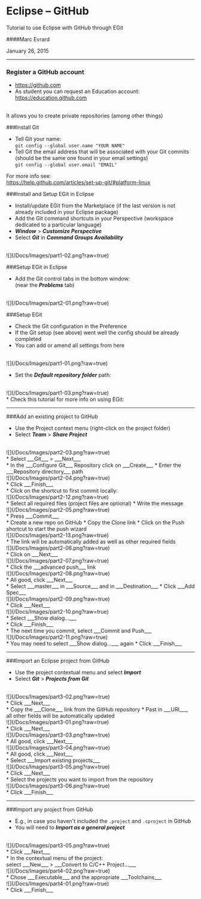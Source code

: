 # Eclipse – GitHub

Tutorial to use Eclipse with GitHub through EGit

####Marc Evrard

January 26, 2015

---

### Register a GitHub account
* <https://github.com>
* As student you can request an Education account: <br> <https://education.github.com>
<br>
It allows you to create private repositories (among other things)

###Install Git
* Tell Git your name:<br>
`git config --global user.name "YOUR NAME"`
* Tell Git the email address that will be associated with your Git commits (should be the same one found in your email settings)<br>
`git config --global user.email "EMAIL"`

For more info see:<br>
<https://help.github.com/articles/set-up-git/#platform-linux>

###Install and Setup EGit in Eclipse
* Install/update EGit from the Marketplace (if the last version is not already included in your Eclipse package)
* Add the Git command shortcuts in your Perspective (workspace dedicated to a particular language)
* ___Window___ > ___Customize Perspective___
* Select ___Git___ in ___Command Groups Availability___
<br>
![](/Docs/Images/part1-02.png?raw=true)

###Setup EGit in Eclipse
* Add the Git control tabs in the bottom window:<br>
(near the ___Problems___ tab)
<br>
![](/Docs/Images/part2-01.png?raw=true)

###Setup EGit
* Check the Git configuration in the Preference
* If the Git setup (see above) went well the config should be already completed
* You can add or amend all settings from here
<br>
![](/Docs/Images/part1-01.png?raw=true)

* Set the ___Default repository folder___ path:
<br>
![](/Docs/Images/part1-03.png?raw=true)
<br>
* Check this tutorial for more info on using EGit:<br>
<http://www.vogella.com/tutorials/EclipseGit/article.html>

---

###Add an existing project to GitHub
* Use the Project context menu (right-click on the project folder)
* Select ___Team___ > ___Share Project___
<br>
![](/Docs/Images/part2-03.png?raw=true)
<br>
* Select ___Git___ > ___Next___
<br>
* In the ___Configure Git___ Repository click on ___Create___
* Enter the ___Repository directory___ path
<br>
![](/Docs/Images/part2-04.png?raw=true)
<br>
* Click ___Finish___
<br>
* Click on the shortcut to first commit locally:
<br>
![](/Docs/Images/part2-12.png?raw=true)
<br>
* Select all required files (project files are optional)
* Write the message
<br>
![](/Docs/Images/part2-05.png?raw=true)
<br>
* Press ___Commit___
<br>
* Create a new repo on GitHub
* Copy the Clone link
* Click on the Push shortcut to start the push wizard
<br>
![](/Docs/Images/part2-13.png?raw=true)
<br>
* The link will be automatically added as well as other required fields
<br>
![](/Docs/Images/part2-06.png?raw=true)
<br>
* Click on ___Next___
<br>
![](/Docs/Images/part2-07.png?raw=true)
<br>
* Click the ___advanced push___ link
<br>
![](/Docs/Images/part2-08.png?raw=true)
<br>
* All good, click ___Next___
<br>
* Select ___master___ in ___Source___ and in ___Destination___
* Click ___Add Spec___
<br>
![](/Docs/Images/part2-09.png?raw=true)
<br>
* Click ___Next___
<br>
![](/Docs/Images/part2-10.png?raw=true)
<br>
* Select ___Show dialog...___
<br>
* Click ___Finish___
<br>
* The next time you commit, select ___Commit and Push___
<br>
![](/Docs/Images/part2-11.png?raw=true)
<br>
* You may need to select ___Show dialog...___ again
* Click ___Finish___

---

###Import an Eclipse project from GitHub
* Use the project contextual menu and select ___Import___
* Select ___Git___ > ___Projects from Git___
<br>
![](/Docs/Images/part3-02.png?raw=true)
<br>
* Click ___Next___
<br>
* Copy the ___Clone___ link from the GitHub repository
* Past in ___URI___, all other fields will be automatically updated
<br>
![](/Docs/Images/part3-01.png?raw=true)
<br>
* Click ___Next___
<br>
![](/Docs/Images/part3-03.png?raw=true)
<br>
* All good, click ___Next___
<br>
![](/Docs/Images/part3-04.png?raw=true)
<br>
* All good, click ___Next___
<br>
* Select ___Import existing projects___
<br>
![](/Docs/Images/part3-05.png?raw=true)
<br>
* Click ___Next___
<br>
* Select the projects you want to import from the repository
<br>
![](/Docs/Images/part3-06.png?raw=true)
<br>
* Click ___Finish___

---

###Import any project from GitHub
* E.g., in case you haven't included the `.project` and `.cproject` in GitHub
* You will need to ___Import as a general project___
<br>
![](/Docs/Images/part3-05.png?raw=true)
<br>
* Click ___Next___
<br>
* In the contextual menu of the project:<br>
select ___New___ > ___Convert to C/C++ Project...___
<br>
![](/Docs/Images/part4-02.png?raw=true)
<br>
* Chose ___Executable___ and the appropriate ___Toolchains___
<br>
![](/Docs/Images/part4-01.png?raw=true)
<br>
* Click ___Finish___
